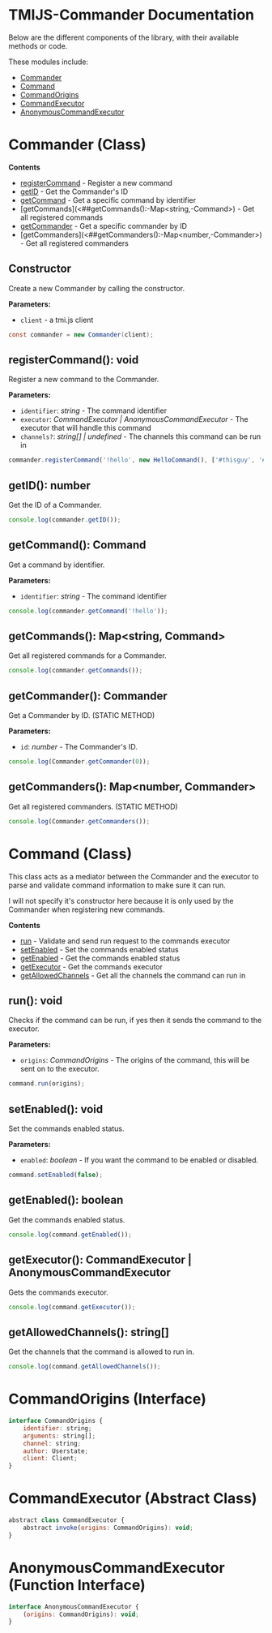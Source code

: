 # TMIJS-Commander Documentation

Below are the different components of the library, with their available methods or code.

These modules include:

-   [Commander](<#Commander-(Class)>)
-   [Command](<#Command-(Class)>)
-   [CommandOrigins](<#CommandOrigins-(Interface)>)
-   [CommandExecutor](<#CommandExecutor-(Abstract-Class)>)
-   [AnonymousCommandExecutor](<#AnonymousCommandExecutor-(Function-Interface)>)

# Commander (Class)

**Contents**

-   [registerCommand](<##registerCommand():-void>) - Register a new command
-   [getID](<##getID():-number>) - Get the Commander's ID
-   [getCommand](<##getCommand():-Command>) - Get a specific command by identifier
-   [getCommands](<##getCommands():-Map<string,-Command>) - Get all registered commands
-   [getCommander](<##getCommander():-Commander>) - Get a specific commander by ID
-   [getCommanders](<##getCommanders():-Map<number,-Commander>) - Get all registered commanders

## Constructor

Create a new Commander by calling the constructor.

**Parameters:**

-   `client` - a tmi.js client

```java
const commander = new Commander(client);
```

## registerCommand(): void

Register a new command to the Commander.

**Parameters:**

-   `identifier`: _string_ - The command identifier
-   `executor`: _CommandExecutor | AnonymousCommandExecutor_ - The executor that will handle this command
-   `channels?`: _string[] | undefined_ - The channels this command can be run in

```javascript
commander.registerCommand('!hello', new HelloCommand(), ['#thisguy', '#thatguy']);
```

## getID(): number

Get the ID of a Commander.

```javascript
console.log(commander.getID());
```

## getCommand(): Command

Get a command by identifier.

**Parameters:**

-   `identifier`: _string_ - The command identifier

```javascript
console.log(commander.getCommand('!hello'));
```

## getCommands(): Map<string, Command>

Get all registered commands for a Commander.

```javascript
console.log(commander.getCommands());
```

## getCommander(): Commander

Get a Commander by ID. (STATIC METHOD)

**Parameters:**

-   `id`: _number_ - The Commander's ID.

```javascript
console.log(Commander.getCommander(0));
```

## getCommanders(): Map<number, Commander>

Get all registered commanders. (STATIC METHOD)

```javascript
console.log(Commander.getCommanders());
```

# Command (Class)

This class acts as a mediator between the Commander and the executor to parse and validate command information to make sure it can run.

I will not specify it's constructor here because it is only used by the Commander when registering new commands.

**Contents**

-   [run](<##run():-void>) - Validate and send run request to the commands executor
-   [setEnabled](<##setEnabled():-void>) - Set the commands enabled status
-   [getEnabled](<##getEnabled():-boolean>) - Get the commands enabled status
-   [getExecutor](<##getExecutor():-CommandExecutor-|-AnonymousCommandExecutor>) - Get the commands executor
-   [getAllowedChannels](<##getAllowedChannels():-string[]>) - Get all the channels the command can run in

## run(): void

Checks if the command can be run, if yes then it sends the command to the executor.

**Parameters:**

-   `origins`: _CommandOrigins_ - The origins of the command, this will be sent on to the executor.

```javascript
command.run(origins);
```

## setEnabled(): void

Set the commands enabled status.

**Parameters:**

-   `enabled`: _boolean_ - If you want the command to be enabled or disabled.

```javascript
command.setEnabled(false);
```

## getEnabled(): boolean

Get the commands enabled status.

```javascript
console.log(command.getEnabled());
```

## getExecutor(): CommandExecutor | AnonymousCommandExecutor

Gets the commands executor.

```javascript
console.log(command.getExecutor());
```

## getAllowedChannels(): string[]

Get the channels that the command is allowed to run in.

```javascript
console.log(command.getAllowedChannels());
```

# CommandOrigins (Interface)

```javascript
interface CommandOrigins {
	identifier: string;
	arguments: string[];
	channel: string;
	author: Userstate;
	client: Client;
}
```

# CommandExecutor (Abstract Class)

```javascript
abstract class CommandExecutor {
	abstract invoke(origins: CommandOrigins): void;
}
```

# AnonymousCommandExecutor (Function Interface)

```javascript
interface AnonymousCommandExecutor {
	(origins: CommandOrigins): void;
}
```
